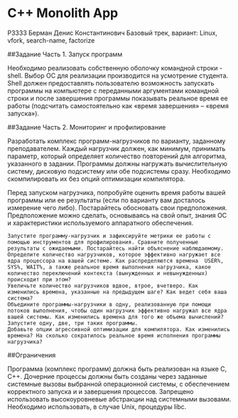 # C++ Monolith App
P3333 Берман Денис Константинович
Базовый трек, вариант:
Linux, vfork, search-name, factorize

##Задание Часть 1. Запуск программ

Необходимо реализовать собственную оболочку командной строки - shell. Выбор ОС для реализации производится на усмотрение студента. Shell должен предоставлять пользователю возможность запускать программы на компьютере с переданными аргументами командной строки и после завершения программы показывать реальное время ее работы (подсчитать самостоятельно как «время завершения» – «время запуска»).

##Задание Часть 2. Мониторинг и профилирование

Разработать комплекс программ-нагрузчиков по варианту, заданному преподавателем. Каждый нагрузчик должен, как минимум, принимать параметр, который определяет количество повторений для алгоритма, указанного в задании. Программы должны нагружать вычислительную систему, дисковую подсистему или обе подсистемы сразу. Необходимо скомпилировать их без опций оптимизации компилятора.

Перед запуском нагрузчика, попробуйте оценить время работы вашей программы или ее результаты (если по варианту вам досталось измерение чего либо). Постарайтесь обосновать свои предположения. Предположение можно сделать, основываясь на свой опыт, знания ОС и характеристики используемого аппаратного обеспечения.

    Запустите программу-нагрузчик и зафиксируйте метрики ее работы с помощью инструментов для профилирования. Сравните полученные результаты с ожидаемыми. Постарайтесь найти объяснение наблюдаемому.
    Определите количество нагрузчиков, которое эффективно нагружает все ядра процессора на вашей системе. Как распределяются времена  USER%, SYS%, WAIT%, а также реальное время выполнения нагрузчика, какое количество переключений контекста (вынужденных и невынужденных) происходит при этом?
    Увеличьте количество нагрузчиков вдвое, втрое, вчетверо. Как изменились времена, указанные на предыдущем шаге? Как ведет себя ваша система?
    Объедините программы-нагрузчики в одну, реализованную при помощи потоков выполнения, чтобы один нагрузчик эффективно нагружал все ядра вашей системы. Как изменились времена для того же объема вычислений? Запустите одну, две, три таких программы.
    Добавьте опции агрессивной оптимизации для компилятора. Как изменились времена? На сколько сократилось реальное время исполнения программы нагрузчика?

##Ограничения

Программа (комплекс программ) должна быть реализован на языке C, C++.
Дочерние процессы должны быть созданы через заданные системные вызовы выбранной операционной системы, с обеспечением корректного запуска и и завершения процессов.  Запрещено использовать высокоуровневые абстракции над системными вызовами. Необходимо использовать, в случае Unix, процедуры libc.